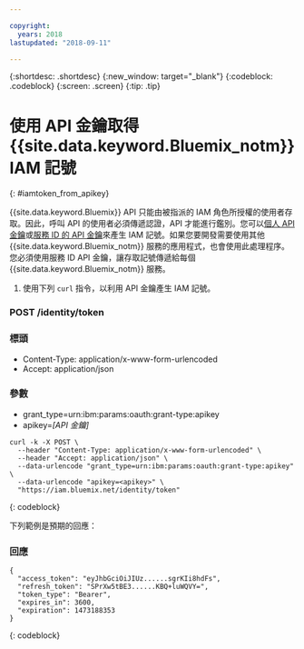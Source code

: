 ```yaml
---

copyright:
  years: 2018
lastupdated: "2018-09-11"

---
```



{:shortdesc: .shortdesc}
{:new_window: target="_blank"}
{:codeblock: .codeblock}
{:screen: .screen}
{:tip: .tip}

# 使用 API 金鑰取得 {{site.data.keyword.Bluemix_notm}} IAM 記號
{: #iamtoken_from_apikey}

{{site.data.keyword.Bluemix}} API 只能由被指派的 IAM 角色所授權的使用者存取。因此，呼叫 API 的使用者必須傳遞認證，API 才能進行鑑別。您可以[個人 API 金鑰](/docs/iam/userid_keys.html#userapikey)或[服務 ID 的 API 金鑰](/docs/iam/serviceid_keys.html#serviceidapikeys)來產生 IAM 記號。如果您要開發需要使用其他 {{site.data.keyword.Bluemix_notm}} 服務的應用程式，也會使用此處理程序。您必須使用服務 ID API 金鑰，讓存取記號傳遞給每個 {{site.data.keyword.Bluemix_notm}} 服務。

1. 使用下列 `curl` 指令，以利用 API 金鑰產生 IAM 記號。

### POST /identity/token

### 標頭
  - Content-Type: application/x-www-form-urlencoded
  - Accept: application/json

### 參數
  - grant_type=urn:ibm:params:oauth:grant-type:apikey
  - apikey=*[API 金鑰]*

```
curl -k -X POST \
  --header "Content-Type: application/x-www-form-urlencoded" \
  --header "Accept: application/json" \
  --data-urlencode "grant_type=urn:ibm:params:oauth:grant-type:apikey" \
  --data-urlencode "apikey=<apikey>" \
  "https://iam.bluemix.net/identity/token"
```
{: codeblock}

下列範例是預期的回應：

### 回應

```
{
  "access_token": "eyJhbGciOiJIUz......sgrKIi8hdFs",
  "refresh_token": "SPrXw5tBE3......KBQ+luWQVY=",
  "token_type": "Bearer",
  "expires_in": 3600,
  "expiration": 1473188353
}
```
{: codeblock}
